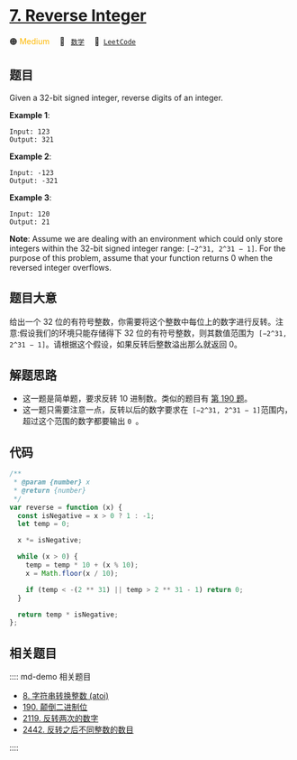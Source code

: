 # [7. Reverse Integer](https://leetcode.com/problems/reverse-integer/)

🟠 <font color=#ffb800>Medium</font>&emsp; 🔖&ensp; [`数学`](/leetcode/outline/tag/mathematics.md)&emsp; 🔗&ensp;[`LeetCode`](https://leetcode.com/problems/reverse-integer/)

## 题目

Given a 32-bit signed integer, reverse digits of an integer.

**Example 1**:

```
Input: 123
Output: 321
```

**Example 2**:

```
Input: -123
Output: -321
```

**Example 3**:

```
Input: 120
Output: 21
```

**Note**: Assume we are dealing with an environment which could only store integers within the 32-bit signed integer range: `[−2^31, 2^31 − 1]`. For the purpose of this problem, assume that your function returns 0 when the reversed integer overflows.

## 题目大意

给出一个 32 位的有符号整数，你需要将这个整数中每位上的数字进行反转。注意:假设我们的环境只能存储得下 32 位的有符号整数，则其数值范围为  `[−2^31,  2^31 − 1]`。请根据这个假设，如果反转后整数溢出那么就返回 0。

## 解题思路

- 这一题是简单题，要求反转 10 进制数。类似的题目有 [第 190 题](./0190.md)。
- 这一题只需要注意一点，反转以后的数字要求在` [−2^31, 2^31 − 1]`范围内，超过这个范围的数字都要输出 `0 `。

## 代码

```javascript
/**
 * @param {number} x
 * @return {number}
 */
var reverse = function (x) {
  const isNegative = x > 0 ? 1 : -1;
  let temp = 0;

  x *= isNegative;

  while (x > 0) {
    temp = temp * 10 + (x % 10);
    x = Math.floor(x / 10);

    if (temp < -(2 ** 31) || temp > 2 ** 31 - 1) return 0;
  }

  return temp * isNegative;
};
```

## 相关题目

:::: md-demo 相关题目

- [8. 字符串转换整数 (atoi)](./0008.md)
- [190. 颠倒二进制位](https://leetcode.com/problems/reverse-bits)
- [2119. 反转两次的数字](https://leetcode.com/problems/a-number-after-a-double-reversal)
- [2442. 反转之后不同整数的数目](https://leetcode.com/problems/count-number-of-distinct-integers-after-reverse-operations)

::::
